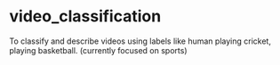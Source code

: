 # video_classification
To classify and describe videos using labels like human playing cricket, playing basketball. (currently focused on sports)
